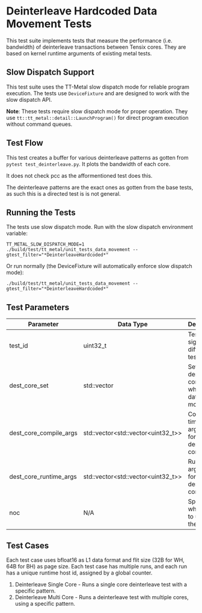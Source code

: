 # Deinterleave Hardcoded Data Movement Tests

This test suite implements tests that measure the performance (i.e. bandwidth) of deinterleave transactions between Tensix cores.
They are based on kernel runtime arguments of existing metal tests.

## Slow Dispatch Support
This test suite uses the TT-Metal slow dispatch mode for reliable program execution. The tests use `DeviceFixture` and are designed to work with the slow dispatch API.

**Note**: These tests require slow dispatch mode for proper operation. They use `tt::tt_metal::detail::LaunchProgram()` for direct program execution without command queues.

## Test Flow

This test creates a buffer for various deinterleave patterns as gotten from `pytest test_deinterleave.py`. It plots the bandwidth of each core.

It does not check pcc as the afformentioned test does this.

The deinterleave patterns are the exact ones as gotten from the base tests, as such this is a directed test is is not general.

## Running the Tests
The tests use slow dispatch mode. Run with the slow dispatch environment variable:
```
TT_METAL_SLOW_DISPATCH_MODE=1 ./build/test/tt_metal/unit_tests_data_movement --gtest_filter="*DeinterleaveHardcoded*"
```

Or run normally (the DeviceFixture will automatically enforce slow dispatch mode):
```
./build/test/tt_metal/unit_tests_data_movement --gtest_filter="*DeinterleaveHardcoded*"
```

## Test Parameters
| Parameter                 | Data Type                          | Description |
| ------------------------- | ---------------------              | ----------- |
| test_id                   | uint32_t                           | Test id for signifying different test cases. |
| dest_core_set             | std::vector<CoreRangeSet>          | Set of destination cores to which the data will be moved. |
| dest_core_compile_args    | std::vector<std::vector<uint32_t>> | Compile-time arguments for the destination core. |
| dest_core_runtime_args    | std::vector<std::vector<uint32_t>> | Runtime arguments for the destination core. |
| noc                       | N/A                                | Specify which NOC to use for the test |

## Test Cases
Each test case uses bfloat16 as L1 data format and flit size (32B for WH, 64B for BH) as page size.
Each test case has multiple runs, and each run has a unique runtime host id, assigned by a global counter.

1. Deinterleave Single Core - Runs a single core deinterleave test with a specific pattern.
2. Deinterleave Multi Core - Runs a deinterleave test with multiple cores, using a specific pattern.
